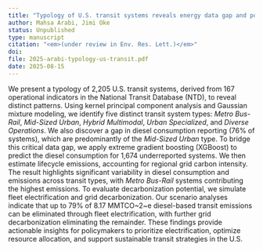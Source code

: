 ```yaml
---
title: "Typology of U.S. transit systems reveals energy data gap and potential for diesel-based emissions reductions"
author: Mahsa Arabi, Jimi Oke
status: Unpublished
type: manuscript
citation: "<em>(under review in Env. Res. Lett.)</em>"
doi: 
file: 2025-arabi-typology-us-transit.pdf
date: 2025-08-15
---
```



We present a typology of 2,205 U.S. transit systems, derived from 167 operational indicators in the National Transit Database (NTD), to reveal distinct patterns. Using kernel principal component analysis and Gaussian mixture modeling, we identify five distinct transit system types: *Metro Bus-Rail*, *Mid-Sized Urban*, *Hybrid Multimodal*, *Urban Specialized*, and *Diverse Operations*. We also discover a gap in diesel consumption reporting (76% of systems), which are predominantly of the *Mid-Sized Urban* type. To bridge this critical data gap, we apply extreme gradient boosting (XGBoost) to predict the diesel consumption for 1,674 underreported systems. We then estimate lifecycle emissions, accounting for regional grid carbon intensity. The result highlights significant variability in diesel consumption and emissions across transit types, with *Metro Bus-Rail* systems contributing the highest emissions. To evaluate decarbonization potential, we simulate fleet electrification and grid decarbonization. Our scenario analyses indicate that up to 79% of 8.17 MMTCO~2~e diesel-based transit emissions can be eliminated through fleet electrification, with further grid decarbonization eliminating the remainder. These findings provide actionable insights for policymakers to prioritize electrification, optimize resource allocation, and support sustainable transit strategies in the U.S.
